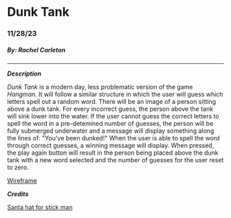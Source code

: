 # Dunk Tank
### 11/28/23
##### By: Rachel Carleton
***
**_Description_**

_Dunk Tank_ is a modern day, less problematic version of the game _Hangman_. It will follow a similar structure in which the user will guess which letters spell out a random word. There will be an image of a person sitting above a dunk tank. For every incorrect guess, the person above the tank will sink lower into the water. If the user cannot guess the correct letters to spell the word in a pre-detemined number of guesses, the person will be fully submerged underwater and a message will display something along the lines of: "You've been dunked!" When the user is able to spell the word through correct guesses, a winning message will display. When pressed, the play again button will result in the person being placed above the dunk tank with a new word selected and the number of guesses for the user reset to zero. 

[Wireframe](https://excalidraw.com/#json=v-putSqZjLLT712ZDmg4u,D1fQuMwv4aof-ZvN2l8oxQ)

**_Credits_**

[Santa hat for stick man](https://museprintables.com/download/how-to-draw/how-to-draw-a-santa-hat/)
